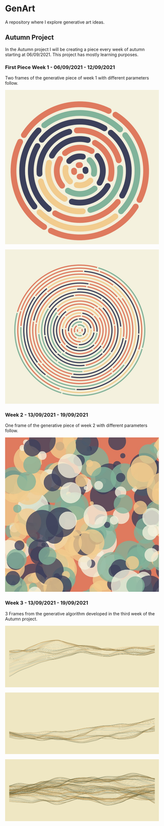 # GenArt

A repository where I explore generative art ideas.

## Autumn Project

In the Autumn project I will be creating a piece every week of autumn starting at 06/09/2021. This project has mostly learning purposes. 

### First Piece Week 1 - 06/09/2021 - 12/09/2021

Two frames of the generative piece of week 1 with different
parameters follow.

![First Image](/Aut2020/Week1/thick.jpg)

![Second Image](/Aut2020/Week1/thin.jpg)

### Week 2 - 13/09/2021 - 19/09/2021

One frame of the generative piece of week 2 with different
parameters follow.

![Third Image](/Aut2020/Week2/thin.jpg)

### Week 3 - 13/09/2021 - 19/09/2021

3 Frames from the generative algorithm developed in the third week of the Autumn project.

![Fourth Image](/Images/Week3/Sketch1.png)

![Fifth Image](/Images/Week3/Sketch2.png)

![Sixth Image](/Images/Week3/Sketch3.png)
